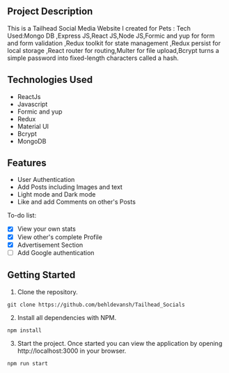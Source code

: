 <!-- This is a Tailhead Social Media Website I created for Pets-->

## Project Description

<!--- Describe your project in detail -->

This is a Tailhead Social Media Website I created for Pets : Tech Used:Mongo DB ,Express JS,React JS,Node JS,Formic and yup for form and form validation ,Redux toolkit for state management ,Redux persist for local storage ,React router for routing,Multer for file upload,Bcrypt turns a simple password into fixed-length characters called a hash.

<!-- ## Project Links -->
<!--- Add links to your project hosted elsewhere -->

## Technologies Used

<!--- List technologies you used for this project -->

- ReactJs
- Javascript
- Formic and yup
- Redux
- Material UI
- Bcrypt
- MongoDB

## Features

<!--- List the features of your application or follow the template. Don't share the figma file here :) -->

- User Authentication
- Add Posts including Images and text
- Light mode and Dark mode
- Like and add Comments on other's Posts

To-do list:

- [x] View your own stats
- [x] View other's complete Profile
- [x] Advertisement Section
- [ ] Add Google authentication

## Getting Started

<!--- This is a general guideline, feel free to remove/add steps -->

1. Clone the repository.

```
git clone https://github.com/behldevansh/Tailhead_Socials
```

2. Install all dependencies with NPM.

```
npm install
```

3. Start the project. Once started you can view the application by opening http://localhost:3000 in your browser.

```
npm run start
```

 <!-- ## Usage -->
<!--- Write instructions to use your project -->
<!-- 1. Create a note by clicking on the "+" button.
2. Delete a note by clicking on the "x" button.
3. Search for a note by typing in the search bar.
4. Drag and drop a note to change the status of the note.  -->

<!-- ## Inspiration -->
<!--- Add here credits. Project inspired by..., based on... -->
<!-- This project was inspired by Facebook   -->

